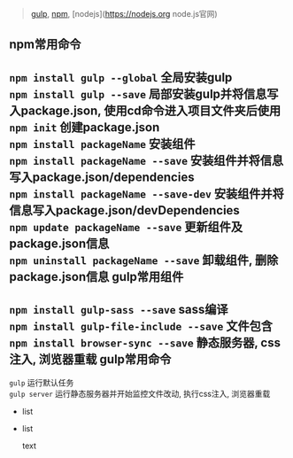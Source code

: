 >[gulp](http://gulpjs.com/ "gulp官网"), [npm](https://www.npmjs.com/ "npm官网"), [nodejs](https://nodejs.org node.js官网)  

npm常用命令
---
`npm install gulp --global` 全局安装gulp  
`npm install gulp --save` 局部安装gulp并将信息写入package.json, 使用cd命令进入项目文件夹后使用  
`npm init` 创建package.json  
`npm install packageName` 安装组件  
`npm install packageName --save` 安装组件并将信息写入package.json/dependencies  
`npm install packageName --save-dev` 安装组件并将信息写入package.json/devDependencies  
`npm update packageName --save` 更新组件及package.json信息  
`npm uninstall packageName --save` 卸载组件, 删除package.json信息
gulp常用组件
---
`npm install gulp-sass --save` sass编译  
`npm install gulp-file-include --save` 文件包含
`npm install browser-sync --save` 静态服务器, css注入, 浏览器重载
gulp常用命令
---
`gulp` 运行默认任务  
`gulp server` 运行静态服务器并开始监控文件改动, 执行css注入, 浏览器重载  

* list
* list

    text
